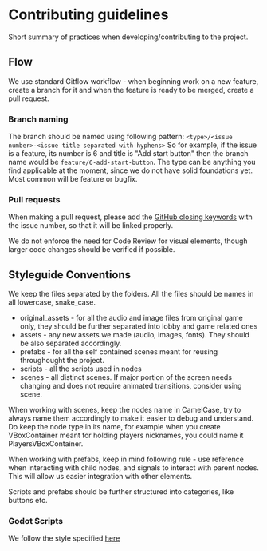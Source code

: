 # Contributing guidelines
Short summary of practices when developing/contributing to the project.


## Flow
We use standard Gitflow workflow - when beginning work on a new feature,
create a branch for it and when the feature is ready to be merged, create a pull request.

### Branch naming
The branch should be named using following pattern: ```<type>/<issue number>-<issue title separated with hyphens>```
So for example, if the issue is a feature, its number is 6 and title is "Add start button" then the branch name would be ```feature/6-add-start-button```.
The type can be anything you find applicable at the moment, since we do not have solid foundations yet. Most common will be feature or bugfix.

### Pull requests
When making a pull request, please add the [GitHub closing keywords](https://docs.github.com/en/issues/tracking-your-work-with-issues/linking-a-pull-request-to-an-issue) with the issue number, so that it will be linked properly.

We do not enforce the need for Code Review for visual elements, though larger code changes should be verified if possible.


## Styleguide Conventions
We keep the files separated by the folders. All the files should be names in all lowercase, snake_case.

- original_assets - for all the audio and image files from original game only, they should be further separated into lobby and game related ones
- assets - any new assets we made (audio, images, fonts). They should be also separated accordingly.
- prefabs - for all the self contained scenes meant for reusing throughought the project.
- scripts - all the scripts used in nodes
- scenes - all distinct scenes. If major portion of the screen needs changing and does not require animated transitions, consider using scene.

When working with scenes, keep the nodes name in CamelCase, try to always name them accordingly to make it easier to debug and understand.
Do keep the node type in its name, for example when you create VBoxContainer meant for holding players nicknames, you could name it PlayersVBoxContainer.

When working with prefabs, keep in mind following rule - use reference when interacting with child nodes, and signals to interact with parent nodes.
This will allow us easier integration with other elements.

Scripts and prefabs should be further structured into categories, like buttons etc.

### Godot Scripts
We follow the style specified [here](https://docs.godotengine.org/en/stable/tutorials/scripting/gdscript/gdscript_styleguide.html)

